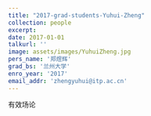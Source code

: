 ```yaml
---
title: "2017-grad-students-Yuhui-Zheng"
collection: people
excerpt: 
date: 2017-01-01
talkurl: ''
image: assets/images/YuhuiZheng.jpg
pers_name: '郑煜辉'
grad_bs: '兰州大学'
enro_year: '2017' 
email_addr: 'zhengyuhui@itp.ac.cn'
---
```


有效场论




